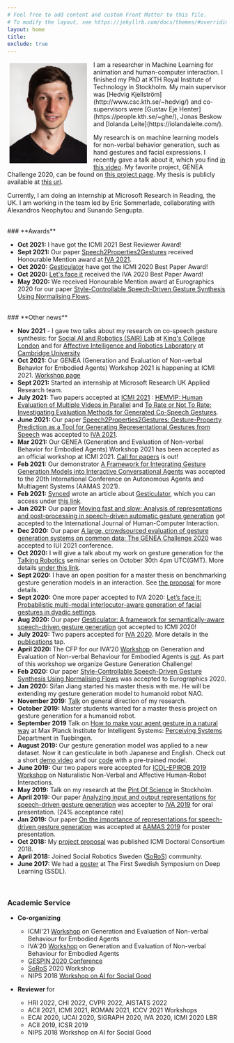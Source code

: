 ```yaml
---
# Feel free to add content and custom Front Matter to this file.
# To modify the layout, see https://jekyllrb.com/docs/themes/#overriding-theme-defaults
layout: home
title: 
exclude: true
---
```




<img style="float: left; border: 5px solid white; padding-right: 10px;" src="assets/Prof_pic.jpg" height="230" alt="portrait">
I am a researcher in Machine Learning for animation and human-computer interaction. I finished my PhD at KTH Royal Institute of Technology in Stockholm. My main supervisor was [Hedvig Kjellström](http://www.csc.kth.se/~hedvig/) and co-supervisors were [Gustav Eje Henter](https://people.kth.se/~ghe/), Jonas Beskow and [Iolanda Leite](https://iolandaleite.com/).

My research is on machine learning models for non-verbal behavior generation, such as hand gestures and facial expressions. I recently gave a talk about it, which you find [in this video](https://youtu.be/JeMwtr8pxcc). My favorite project, GENEA Challenge 2020, can be found on [this project page](https://svito-zar.github.io/GENEAchallenge2020/). My thesis is publicly available at [this url](https://www.diva-portal.org/smash/record.jsf?pid=diva2%3A1609615&dswid=9110).

Currently, I am doing an internship at Microsoft Research in Reading, the UK. I am working in the team led by Eric Sommerlade, collaborating with Alexandros Neophytou and Sunando Sengupta.



<br>
### **Awards**

* <strong>Oct 2021:</strong> I have got the ICMI 2021 Best Reviewer Award!
* <strong>Sept 2021:</strong> Our paper [Speech2Properties2Gestures](https://dl.acm.org/doi/10.1145/3472306.3478333?cid=99659309831) received Honourable Mention award at [IVA 2021](https://sites.google.com/view/iva2021/).
* <strong>Oct 2020:</strong> [Gesticulator](https://svito-zar.github.io/gesticulator/) have got the ICMI 2020 Best Paper Award!
* <strong>Oct 2020:</strong> [Let's face it](https://jonepatr.github.io/lets_face_it/) received the IVA 2020 Best Paper Award!
* <strong>May 2020:</strong> We received Honourable Mention award at Eurographics 2020 for our paper [Style-Controllable Speech-Driven Gesture Synthesis Using Normalising Flows](https://diglib.eg.org/handle/10.1111/cgf13946).

<br>
### **Other news**

* <strong>Nov 2021</strong> - I gave two talks about my research on co-speech gesture synthesis: for [Social AI and Robotics (SAIR) Lab](https://sairlab.github.io/) at [King's College London](https://www.kcl.ac.uk/) and for [Affective Intelligence and Robotics Laboratory](https://cambridge-afar.github.io/) at [Cambridge University](https://www.cam.ac.uk/)
* <strong>Oct 2021:</strong> Our GENEA (Generation and Evaluation of Non-verbal Behavior for Embodied Agents) Workshop 2021 is happening at ICMI 2021. [Workshop page](https://genea-workshop.github.io/2021/)
* <strong>Sept 2021:</strong> Started an internship at Microsoft Research UK Applied Research team.
* <strong>July 2021:</strong> Two papers accepted at [ICMI 2021](https://icmi.acm.org/2021/) : [HEMVIP: Human Evaluation of Multiple Videos in Parallel](https://arxiv.org/abs/2101.11898) and [To Rate or Not To Rate: Investigating Evaluation Methods for Generated Co-Speech Gestures](https://arxiv.org/abs/2108.05709).
* <strong>June 2021:</strong> Our paper [Speech2Properties2Gestures: Gesture-Property Prediction as a Tool for Generating Representational Gestures from Speech](https://dl.acm.org/doi/pdf/10.1145/3472306.3478333) was accepted to [IVA 2021](https://sites.google.com/view/iva2021/).
* <strong>Mar 2021:</strong> Our GENEA (Generation and Evaluation of Non-verbal Behavior for Embodied Agents) Workshop 2021 has been accepted as an official workshop at ICMI 2021. [Call for papers](https://genea-workshop.github.io/2021/#call-for-papers) is out!
* <strong>Feb 2021:</strong> Our demonstrator [A Framework for Integrating Gesture Generation Models into Interactive Conversational Agents](http://www.ifaamas.org/Proceedings/aamas2021/pdfs/p1779.pdf) was accepted to the 20th International Conference on Autonomous Agents and Multiagent Systems (AAMAS 2021).
* <strong>Feb 2021:</strong> [Synced](https://syncedreview.com/) wrote an article about [Gesticulator](https://svito-zar.github.io/gesticulator/), which you can access under [this link](https://syncedreview.com/2021/02/10/icmi-2020-best-paper-gesticulator-a-framework-for-semantically-aware-speech-driven-gesture-generation/).
* <strong>Jan 2021:</strong> Our paper [Moving fast and slow: Analysis of representations and post-processing in speech-driven automatic gesture generation](https://www.tandfonline.com/doi/full/10.1080/10447318.2021.1883883) got accepted to the International Journal of Human-Computer Interaction.
* <strong>Dec 2020:</strong> Our paper [A large, crowdsourced evaluation of gesture generation systems on common data: The GENEA Challenge 2020](https://dl.acm.org/doi/10.1145/3397481.3450692) was accepted to IUI 2021 conference.
* <strong>Oct 2020:</strong> I will give a talk about my work on gesture generation for the [Talking Robotics](https://talking-robotics.github.io) seminar series on October 30th 4pm UTC(GMT). More details [under this link](https://talking-robotics.github.io/session_details/taras.html).
* <strong>Sept 2020:</strong> I have an open position for a master thesis on benchmarking gesture generation models in an interaction. See [the proposal](https://www.kth.se/profile/tarask/page/master-thesis-proposal) for more details.
* <strong>Sept 2020:</strong> One more paper accepted to IVA 2020: [Let’s face it: Probabilistic multi-modal interlocutor-aware generation of facial gestures in dyadic settings](https://arxiv.org/abs/2006.09888).
* <strong>Aug 2020:</strong> Our paper [Gesticulator: A framework for semantically-aware speech-driven gesture generation](https://arxiv.org/abs/2001.09326) got accepted to ICMI 2020!
* <strong>July 2020:</strong> Two papers accepted for [IVA 2020](http://iva2020.psy.gla.ac.uk). More details in the [publications](https://svito-zar.github.io/publications/) tap.
* <strong> April 2020: </strong> The CFP for our IVA'20 [Workshop](https://genea-workshop.github.io/2020/) on Generation and Evaluation of Non-verbal Behaviour for Embodied Agents is [out](https://easychair.org/cfp/GENEA_Workshop_2020). As part of this workshop we organize Gesture Generation Challenge!
* <strong>Feb 2020:</strong> Our paper [Style-Controllable Speech-Driven Gesture Synthesis Using Normalising Flows](https://diglib.eg.org/handle/10.1111/cgf13946) was accepted to Eurographics 2020.
* <strong>Jan 2020:</strong> Sifan Jiang started his master thesis with me. He will be extending my gesture generation model to humanoid robot NAO.
* <strong>November 2019:</strong> [Talk](https://youtu.be/AS5VorjTwcg) on general direction of my research.
* <strong>October 2019:</strong> Master students wanted for a master thesis project on gesture generation for a humanoid robot.
* <strong>September 2019</strong> Talk on [How to make your agent gesture in a natural way](https://ps.is.tuebingen.mpg.de/events/how-to-make-your-agent-gesture-in-a-natural-way) at Max Planck Institute for Intelligent Systems: [Perceiving Systems](https://ps.is.tuebingen.mpg.de) Department in Tuebingen.
* <strong>August 2019:</strong> Our gesture generation model was applied to a new dataset. Now it can gesticulate in both Japanese and English. Check out a short [demo video](https://youtu.be/tQLVyTVtsSU) and our [code](https://github.com/Svito-zar/speech-driven-hand-gesture-generation-demo) with a pre-trained model.
* <strong>June 2019:</strong> Our two papers were accepted for [ICDL-EPIROB 2019 Workshop](https://nicolas-navarro-guerrero.gitlab.io/workshop-non-verbal-human-robot-interactions-icdl-epirob-2019/) on Naturalistic Non-Verbal and Affective Human-Robot Interactions.
* <strong>May 2019:</strong> Talk on my research at the [Pint Of Science](http://pintofscience.se/) in Stockholm.
* <strong>April 2019:</strong> Our paper [Analyzing input and output representations for speech-driven gesture generation](https://www.researchgate.net/publication/331645229_Analyzing_Input_and_Output_Representations_for_Speech-Driven_Gesture_Generation) was accepter to [IVA 2019](https://iva2019.sciencesconf.org/) for oral presentation. (24% acceptance rate)
* <strong>Jan 2019:</strong> Our paper [On the importance of representations for speech-driven gesture generation](http://www.ifaamas.org/Proceedings/aamas2019/pdfs/p2072.pdf) was accepted at [AAMAS 2019](http://aamas2019.encs.concordia.ca/) for poster presentation.
* <strong>Oct 2018:</strong> My [project proposal](https://www.researchgate.net/publication/328032360_Data_Driven_Non-Verbal_Behavior_Generation_for_Humanoid_Robots) was published ICMI Doctoral Consortium 2018.
* <strong>April 2018:</strong> Joined Social Robotics Sweden ([SoRoS](https://soros-community.github.io/)) community.
* <strong>June 2017:</strong> We had a [poster](https://www.csc.kth.se/~hedvig/publications/ssdl_17.pdf) at The First Swedish Symposium on Deep Learning (SSDL).

&nbsp;
&nbsp;

### **Academic Service**

* <strong> Co-organizing </strong>
    - ICMI'21 [Workshop](https://genea-workshop.github.io/2021/) on Generation and Evaluation of Non-verbal Behaviour for Embodied Agents
    - IVA'20 [Workshop](https://genea-workshop.github.io/2020/) on Generation and Evaluation of Non-verbal Behaviour for Embodied Agents
    - [GESPIN 2020 Conference](http://sprakbanken.speech.kth.se/events/gespin/)
    - [SoRoS](https://soros-community.github.io/)  2020 Workshop
    - NIPS 2018 [Workshop on AI for Social Good](https://aiforsocialgood.github.io/2018/cfp.htm)


* <strong> Reviewer </strong> for
    - HRI 2022, CHI 2022, CVPR 2022, AISTATS 2022
    - ACII 2021, ICMI 2021, ROMAN 2021, ICCV 2021 Workshops
    - ECAI 2020, IJCAI 2020, SIGRAPH 2020, IVA 2020, ICMI 2020 LBR
    - ACII 2019, ICSR 2019
    - NIPS 2018 Workshop on AI for Social Good




